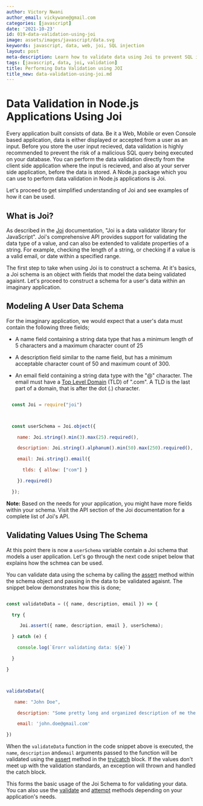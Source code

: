 ```yaml
---
author: Victory Nwani
author_email: vickywane@gmail.com
categories: [javascript]
date: '2021-10-23'
id: 019-data-validation-using-joi
image: assets/images/javascript/data.svg
keywords: javascript, data, web, joi, SQL injection
layout: post
meta-description: Learn how to validate data using Joi to prevent SQL injection attacks.
tags: [javascript, data, joi, validation]
title: Performing Data Validation using JOI
title_new: data-validation-using-joi.md
---
```




# Data Validation in Node.js Applications Using Joi

 

 Every application built consists of data. Be it a Web, Mobile or even Console based application, data is either displayed or accepted from a user as an input. Before you store the user input recieved, data validation is highly recommended to prevent the risk of a malicious SQL query being executed on your database. You can perform the data validation directly from the client side application where the input is recieved, and also at your server side application, before the data is stored. A Node.js package which you can use to perform data validation in Node.js applications is Joi. 



 Let's proceed to get simplified understanding of Joi and see examples of how it can be used. 



## What is Joi? 

  

  As described in the [Joi](https://joi.dev/) documentation, "Joi is a data validator library for JavaScript". Joi's comprehensive API provides support for validating the data type of a value, and can also be extended to validate properties of a string. For example, checking the length of a string, or checking if a value is a valid email, or date within a specified range.



  The first step to take when using Joi is to construct a schema. At it's basics, a Joi schema is an object with fields that model the data being validated agaisnt. Let's proceed to construct a schema for a user's data within an imaginary application. 



## Modeling A User Data Schema

 For the imaginary application, we would expect that a user's data must contain the following three fields;



 - A name field containing a string data type that has a minimum length of 5 characters and a maximum character count of 25 

 - A description field similar to the name field, but has a minimum acceptable character count of 50 and maximum count of 300. 

 - An email field containing a string data type with the "@" character. The email must have a [Top Level Domain](http://data.iana.org/TLD/tlds-alpha-by-domain.txt) (TLD) of ".com". A TLD is the last part of a domain, that is after the dot (.) character. 



```JavaScript

  const Joi = require("joi")



  const userSchema = Joi.object({

    name: Joi.string().min(3).max(25).required(),

    description: Joi.string().alphanum().min(50).max(250).required(),

    email: Joi.string().email({

      tlds: { allow: ["com"] }

    }).required()

  });

```



**Note:** Based on the needs for your application, you might have more fields within your schema. Visit the API section of the Joi documentation for a complete list of Joi's API.



## Validating Values Using The Schema 



At this point there is now a `userSchema` variable contain a Joi schema that models a user application. Let's go through the next code snipet below that explains how the schmea can be used.



You can validate data using the schema by calling the [assert](https://joi.dev/api/?v=17.4.2#assertvalue-schema-message-options) method within the schema object and passing in the data to be validated agaisnt. The snippet below demonstrates how this is done; 



```JavaScript

const validateData = ({ name, description, email }) => {

  try {

     Joi.assert({ name, description, email }, userSchema);

  } catch (e) {

    console.log(`Erorr validating data: ${e}`)

  }

}



validateData({

   name: "John Doe",

    description: "Some pretty long and organized description of me the author",

    email: 'john.doe@gmail.com'

})

```



When the `validateData` function in the code snippet above is executed, the `name`, `description` and`email` arguments passed to the function will be validated using the [assert](https://joi.dev/api/?v=17.4.2#anyvalidatevalue-options) method in the [try/catch](https://developer.mozilla.org/en-US/docs/Web/JavaScript/Reference/Statements/try...catch) block. If the values don't meet up with the validation standards, an exception will thrown and handled the catch block.





This forms the basic usage of the Joi Schema to for validating your data. You can also use the [validate](https://joi.dev/api/?v=17.4.2#anyvalidatevalue-options) and [attempt](https://joi.dev/api/?v=17.4.2#attemptvalue-schema-message-options) methods depending on your application's needs.